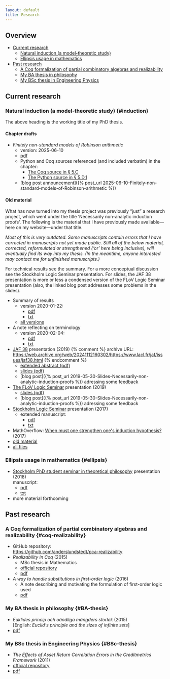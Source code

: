 ```yaml
---
layout: default
title: Research
---
```

## Overview

- [Current research](#current-research)
  - [Natural induction (a model-theoretic study)](#induction)
  - [Ellipsis usage in mathematics](#ellipsis)
- [Past research](#past-research)
  - [A Coq formalization of partial combinatory algebras and realizability](#coq-realizability)
  - [My BA thesis in philosophy](#BA-thesis)
  - [My BSc thesis in Engineering Physics](#BSc-thesis)

## Current research

### Natural induction (a model-theoretic study) {#induction}

The above heading is the working title of my PhD thesis.

#### Chapter drafts

- *Finitely non-standard models of Robinson arithmetic*
  - version: 2025-06-10
  - [pdf](PhD-thesis/drafts/lundstedt_phd_thesis_ch_draft_fns_models_of_Q_20250610.pdf)
  - Python and Coq sources referenced (and included verbatim) in the chapter:
    - [The Coq source in § 5.C](PhD-thesis/drafts/lundstedt_PhD-thesis_attachment_fns_model_example_2025-06-10.v)
    - [The Python source in § 5.D.1](./PhD-thesis/drafts/lundstedt_PhD-thesis_attachment_non_expandable_fns_Q+_models_2025-06-10.py)
  - [blog post announcement]({% post_url 2025-06-10-Finitely-non-standard-models-of-Robinson-arithmetic %})

#### Old material

What has now turned into my thesis project was previously “just” a research
project, which went under the title ‘Necessarily non-analytic induction proofs’.
The following is the material that I have previously made available—here on my
website—under that title.

*Most of this is very outdated. Some manuscripts contain errors that I have
corrected in manuscripts not yet made public. Still all of the below material,
corrected, reformulated or strengthened (‘or’ here being inclusive), will
eventually find its way into my thesis. (In the meantime, anyone interested may
contact me for unfinished manuscripts.)*

For technical results see the summary. For a more conceptual discussion see the
Stockholm Logic Seminar presentation. For slides, the JAF 38 presentation is
more or less a condensed version of the FLoV Logic Seminar presentation (also,
the linked blog post addresses some problems in the slides).

- Summary of results
  - version 2020-01-22:
    - [pdf](non-analytic-induction/summary/lundstedt_non_analytic_induction_summary_20200122.pdf)
    - [txt](non-analytic-induction/summary/lundstedt_non_analytic_induction_summary_20200122.txt)
  - [all versions](non-analytic-induction/summary/)
- A note reflecting on terminology
  - version 2020-02-04:
    - [pdf](non-analytic-induction/notes/lundstedt_non_analytic_induction_note_20200204.pdf)
    - [txt](non-analytic-induction/notes/lundstedt_non_analytic_induction_note_20200204.txt)
- [JAF 38](https://www.lacl.fr/jaf/issues/jaf38.html) presentation (2019)
  {% comment %}
    archive URL:
    https://web.archive.org/web/20241112160302/https://www.lacl.fr/jaf/issues/jaf38.html
  {% endcomment %}
  - [extended abstract (pdf)](non-analytic-induction/JAF38/lundstedt_non_analytic_induction_JAF38_extended_abstract_2019.pdf)
  - [slides (pdf)](non-analytic-induction/JAF38/lundstedt_non_analytic_induction_JAF38_slides_2019.pdf)
  - [blog post]({% post_url 2019-05-30-Slides-Necessarily-non-analytic-induction-proofs %})
    adressing some feedback
- [The FLoV Logic Seminar](https://www.gu.se/en/flov/our-research/research-seminars-at-flov#Logic)
  presentation (2019)
  - [slides (pdf)](non-analytic-induction/FLoV-logsem-2019/lundstedt_non_analytic_induction_FLoV_logsem_2019.pdf)
  - [blog post]({% post_url 2019-05-30-Slides-Necessarily-non-analytic-induction-proofs %})
    adressing some feedback
- [Stockholm Logic Seminar](https://logic.math.su.se/seminar/)
  presentation (2017)
  - extended manuscript:
    - [pdf](non-analytic-induction/STHLM-logsem-2017/lundstedt_non_analytic_induction_STHLM_logsem_2017.pdf)
    - [txt](non-analytic-induction/STHLM-logsem-2017/lundstedt_non_analytic_induction_STHLM_logsem_2017.txt)
- MathOverflow:
  [When must one strengthen one's induction hypothesis?](https://mathoverflow.net/questions/258761/when-must-one-strengthen-ones-induction-hypothesis)
  (2017)
- [old material](non-analytic-induction/old-material.html)
- [all files](non-analytic-induction/all-files.html)

### Ellipsis usage in mathematics {#ellipsis}


- [Stockholm PhD student seminar in theoretical philosophy](https://web.archive.org/web/20200930063021/https://www.philosophy.su.se/om-oss/evenemang/seminarier/doktorandseminarium/phd-seminar-in-theoretical-philosophy-1.246387)
  presentation (2018)  
  manuscript:
  - [pdf](ellipsis/STHLM-PhD-seminar-2018/lundstedt_ellipsis_STHLM_PhD_seminar_2018.pdf)
  - [txt](ellipsis/STHLM-PhD-seminar-2018/lundstedt_ellipsis_STHLM_PhD_seminar_2018.txt)
- more material forthcoming

## Past research

### A Coq formalization of partial combinatory algebras and realizability {#coq-realizability}

- GitHub repository:  
  <https://github.com/anderslundstedt/pca-realizability>
- *Realizability in Coq* (2015)  
  - MSc thesis in Mathematics
  - [official repository](https://urn.kb.se/resolve?urn=urn:nbn:se:kth:diva-174109)
  - [pdf](https://kth.diva-portal.org/smash/get/diva2:858615/FULLTEXT01.pdf)
- *A way to handle substitutions in first-order logic* (2016)  
  - A note describing and motivating the formulation of first-order logic used
  - [pdf](./PCAs-and-realizability/lundstedt_pcas_and_realizability_first_order_syntax_2016.pdf)

### My BA thesis in philosophy {#BA-thesis}

- *Euklides princip och oändliga mängders storlek* (2015)  
  [English: *Euclid's principle and the sizes of infinite sets*]  
- [pdf](BA-thesis/lundstedt_ba_thesis_philosophy_2015.pdf)


### My BSc thesis in Engineering Physics {#BSc-thesis}

- *The Effects of Asset Return Correlation Errors in the Creditmetrics
  Framework* (2011)
- [official repository](https://urn.kb.se/resolve?urn=urn:nbn:se:kth:diva-105546)
- [pdf](https://kth.diva-portal.org/smash/get/diva2:571402/FULLTEXT01.pdf)
